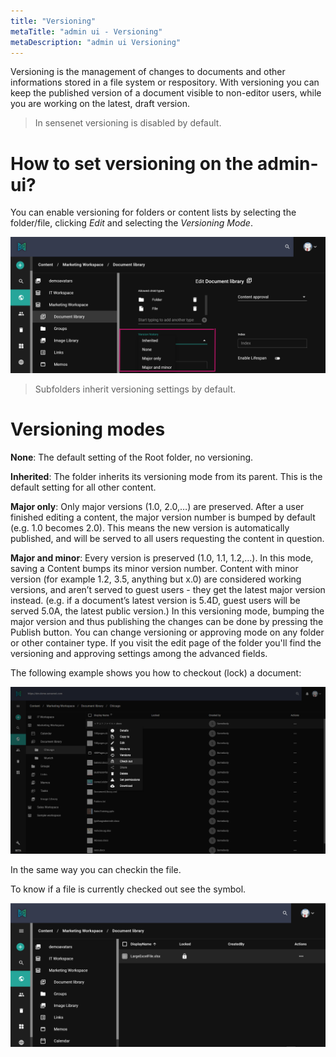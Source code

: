 ```yaml
---
title: "Versioning"
metaTitle: "admin ui - Versioning"
metaDescription: "admin ui Versioning"
---
```


Versioning is the management of changes to documents and other informations stored in a file system or respository. With versioning you can keep the published version of a document visible to non-editor users, while you are working on the latest, draft version.
> In sensenet versioning is disabled by default.

# How to set versioning on the admin-ui?

You can enable versioning for folders or content lists by selecting the folder/file, clicking _Edit_ and selecting the _Versioning Mode_.

![versioning](./img/versioning.png)

> Subfolders inherit versioning settings by default.

# Versioning modes
**None**: The default setting of the Root folder, no versioning.

**Inherited**: The folder inherits its versioning mode from its parent. This is the default setting for all other content.

**Major only**: Only major versions (1.0, 2.0,…) are preserved. After a user finished editing a content, the major version number is bumped by default (e.g. 1.0 becomes 2.0). This means the new version is automatically published, and will be served to all users requesting the content in question.

**Major and minor**: Every version is preserved (1.0, 1.1, 1.2,…). In this mode, saving a Content bumps its minor version number. Content with minor version (for example 1.2, 3.5, anything but x.0) are considered working versions, and aren’t served to guest users - they get the latest major version instead. (e.g. if a document’s latest version is 5.4D, guest users will be served 5.0A, the latest public version.) In this versioning mode, bumping the major version and thus publishing the changes can be done by pressing the Publish button. You can change versioning or approving mode on any folder or other container type. If you visit the edit page of the folder you'll find the versioning and approving settings among the advanced fields.

The following example shows you how to checkout (lock) a document:

![checkout_file](./img/checkout_file.png)

In the same way you can checkin the file.

To know if a file is currently checked out see the symbol.

![locked_file](./img/locked_file.png)

